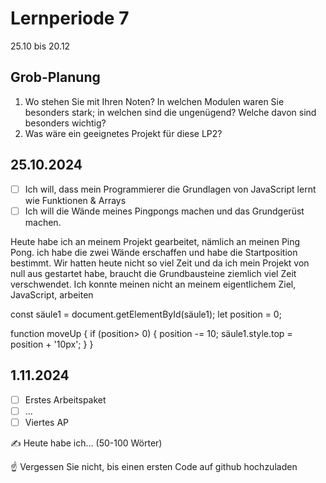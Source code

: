 
# Lernperiode 7

25.10 bis 20.12

## Grob-Planung

1. Wo stehen Sie mit Ihren Noten? In welchen Modulen waren Sie besonders stark; in welchen sind die ungenügend? Welche davon sind besonders wichtig?
2. Was wäre ein geeignetes Projekt für diese LP2?

## 25.10.2024

- [ ] Ich will, dass mein Programmierer die Grundlagen von JavaScript lernt wie Funktionen & Arrays
- [ ] Ich will die Wände meines Pingpongs machen und das Grundgerüst machen.

Heute habe ich an meinem Projekt gearbeitet, nämlich an meinen Ping Pong. ich habe die zwei Wände erschaffen und habe die Startposition bestimmt. Wir hatten heute nicht so viel Zeit und da ich mein Projekt von null aus gestartet habe, braucht die Grundbausteine ziemlich viel Zeit verschwendet. Ich konnte meinen nicht an meinem eigentlichem Ziel, JavaScript, arbeiten

const säule1 = document.getElementById(säule1);
let position = 0;


function moveUp {
    if (position> 0) {
        position -= 10;
        säule1.style.top = position + '10px';
    }
}

## 1.11.2024

- [ ] Erstes Arbeitspaket
- [ ] ...
- [ ] Viertes AP

✍️ Heute habe ich... (50-100 Wörter)

☝️ Vergessen Sie nicht, bis einen ersten Code auf github hochzuladen
